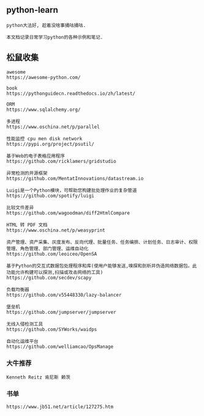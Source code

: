 ## python-learn

    python大法好, 趁着没啥事捅咕捅咕.

    本文档记录日常学习python的各种示例和笔记.


## 松鼠收集

    awesome
    https://awesome-python.com/

    book
    https://pythonguidecn.readthedocs.io/zh/latest/

    ORM
    https://www.sqlalchemy.org/

    多进程
    https://www.oschina.net/p/parallel

    性能监控 cpu men disk network
    https://pypi.org/project/psutil/

    基于Web的电子表格应用程序
    https://github.com/ricklamers/gridstudio

    异常检测的开源框架
    https://github.com/MentatInnovations/datastream.io

    Luigi是一个Python模块，可帮助您构建批处理作业的复杂管道
    https://github.com/spotify/luigi

    比较文件差异
    https://github.com/wagoodman/diff2HtmlCompare

    HTML 转 PDF 文档
    https://www.oschina.net/p/weasyprint

    资产管理、资产采集、灰度发布、反向代理、批量任务、任务编排、计划任务、日志审计、权限管理、角色管理、部门管理、运维自动化
    https://github.com/leoiceo/OpenSA

    基于Python的交互式数据包处理程序和库(使用户能够发送,嗅探和剖析并伪造网络数据包。此功能允许构建可以探测,扫描或攻击网络的工具)
    https://github.com/secdev/scapy

    负载均衡器
    https://github.com/v55448330/lazy-balancer

    堡垒机
    https://github.com/jumpserver/jumpserver

    无线入侵检测工具
    https://github.com/SYWorks/waidps

    自动化运维平台
    https://github.com/welliamcao/OpsManage


### 大牛推荐

    Kenneth Reitz 肯尼斯 赖茨

### 书单

    https://www.jb51.net/article/127275.htm